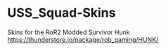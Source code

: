 # USS_Squad-Skins
Skins for the RoR2 Modded Survivor Hunk https://thunderstore.io/package/rob_gaming/HUNK/
